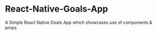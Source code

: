 # React-Native-Goals-App
A Simple React Native Goals App which showcases use of components &amp; props
